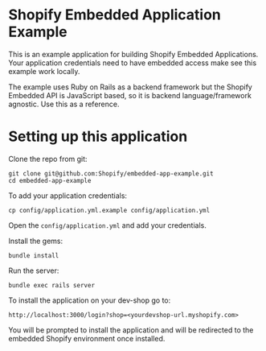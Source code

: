 # Shopify Embedded Application Example

This is an example application for building Shopify Embedded Applications. Your application credentials need to have embedded access make see this example work locally.

The example uses Ruby on Rails as a backend framework but the Shopify Embedded API is JavaScript based, so it is backend language/framework agnostic. Use this as a reference.

# Setting up this application

Clone the repo from git:

    git clone git@github.com:Shopify/embedded-app-example.git
    cd embedded-app-example

To add your application credentials:

    cp config/application.yml.example config/application.yml

Open the `config/application.yml` and add your credentials.

Install the gems:

    bundle install

Run the server:

    bundle exec rails server

To install the application on your dev-shop go to:

    http://localhost:3000/login?shop=<yourdevshop-url.myshopify.com>

You will be prompted to install the application and will be redirected to the embedded Shopify environment once installed.
